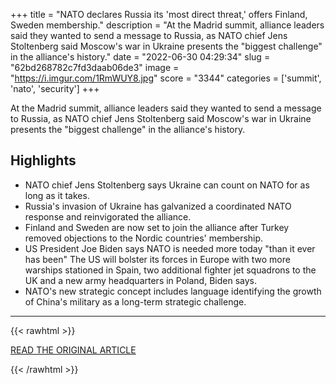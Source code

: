 +++
title = "NATO declares Russia its 'most direct threat,' offers Finland, Sweden membership."
description = "At the Madrid summit, alliance leaders said they wanted to send a message to Russia, as NATO chief Jens Stoltenberg said Moscow's war in Ukraine presents the \"biggest challenge\" in the alliance's history."
date = "2022-06-30 04:29:34"
slug = "62bd268782c7fd3daab06de3"
image = "https://i.imgur.com/1RmWUY8.jpg"
score = "3344"
categories = ['summit', 'nato', 'security']
+++

At the Madrid summit, alliance leaders said they wanted to send a message to Russia, as NATO chief Jens Stoltenberg said Moscow's war in Ukraine presents the \"biggest challenge\" in the alliance's history.

## Highlights

- NATO chief Jens Stoltenberg says Ukraine can count on NATO for as long as it takes.
- Russia's invasion of Ukraine has galvanized a coordinated NATO response and reinvigorated the alliance.
- Finland and Sweden are now set to join the alliance after Turkey removed objections to the Nordic countries' membership.
- US President Joe Biden says NATO is needed more today "than it ever has been" The US will bolster its forces in Europe with two more warships stationed in Spain, two additional fighter jet squadrons to the UK and a new army headquarters in Poland, Biden says.
- NATO's new strategic concept includes language identifying the growth of China's military as a long-term strategic challenge.

---

{{< rawhtml >}}
  <p class="article-category">
    <a target="_blank" href="https://www.dw.com/en/nato-declares-russia-its-most-direct-threat-offers-finland-sweden-membership/a-62297662">READ THE ORIGINAL ARTICLE</a>
  </p>
{{< /rawhtml >}}
